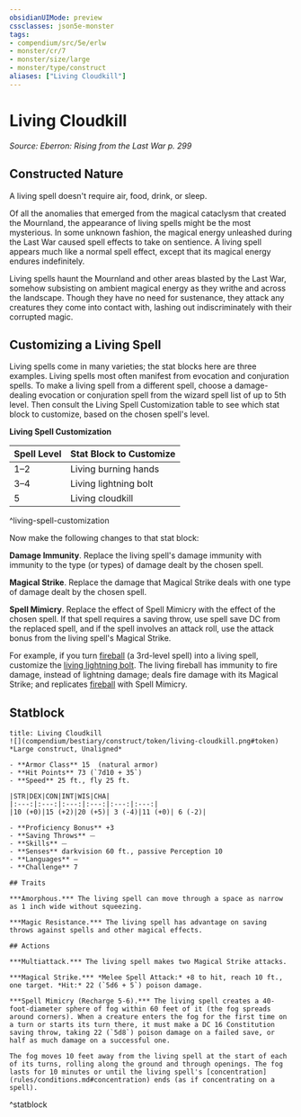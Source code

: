 ```yaml
---
obsidianUIMode: preview
cssclasses: json5e-monster
tags:
- compendium/src/5e/erlw
- monster/cr/7
- monster/size/large
- monster/type/construct
aliases: ["Living Cloudkill"]
---
```

# Living Cloudkill
*Source: Eberron: Rising from the Last War p. 299*  

## Constructed Nature

A living spell doesn't require air, food, drink, or sleep.

Of all the anomalies that emerged from the magical cataclysm that created the Mournland, the appearance of living spells might be the most mysterious. In some unknown fashion, the magical energy unleashed during the Last War caused spell effects to take on sentience. A living spell appears much like a normal spell effect, except that its magical energy endures indefinitely.

Living spells haunt the Mournland and other areas blasted by the Last War, somehow subsisting on ambient magical energy as they writhe and across the landscape. Though they have no need for sustenance, they attack any creatures they come into contact with, lashing out indiscriminately with their corrupted magic.

## Customizing a Living Spell

Living spells come in many varieties; the stat blocks here are three examples. Living spells most often manifest from evocation and conjuration spells. To make a living spell from a different spell, choose a damage-dealing evocation or conjuration spell from the wizard spell list of up to 5th level. Then consult the Living Spell Customization table to see which stat block to customize, based on the chosen spell's level.

**Living Spell Customization**

| Spell Level | Stat Block to Customize |
|-------------|-------------------------|
| 1–2 | Living burning hands |
| 3–4 | Living lightning bolt |
| 5 | Living cloudkill |
^living-spell-customization

Now make the following changes to that stat block:

**Damage Immunity**. Replace the living spell's damage immunity with immunity to the type (or types) of damage dealt by the chosen spell.

**Magical Strike**. Replace the damage that Magical Strike deals with one type of damage dealt by the chosen spell.

**Spell Mimicry**. Replace the effect of Spell Mimicry with the effect of the chosen spell. If that spell requires a saving throw, use spell save DC from the replaced spell, and if the spell involves an attack roll, use the attack bonus from the living spell's Magical Strike.

For example, if you turn [fireball](fireball.md) (a 3rd-level spell) into a living spell, customize the [living lightning bolt](b_living-lightning-bolt-erlw.md). The living fireball has immunity to fire damage, instead of lightning damage; deals fire damage with its Magical Strike; and replicates [fireball](fireball.md) with Spell Mimicry.

## Statblock

```ad-statblock
title: Living Cloudkill
![](compendium/bestiary/construct/token/living-cloudkill.png#token)
*Large construct, Unaligned*

- **Armor Class** 15  (natural armor)
- **Hit Points** 73 (`7d10 + 35`)
- **Speed** 25 ft., fly 25 ft.

|STR|DEX|CON|INT|WIS|CHA|
|:---:|:---:|:---:|:---:|:---:|:---:|
|10 (+0)|15 (+2)|20 (+5)| 3 (-4)|11 (+0)| 6 (-2)|

- **Proficiency Bonus** +3
- **Saving Throws** ⏤
- **Skills** ⏤
- **Senses** darkvision 60 ft., passive Perception 10
- **Languages** —
- **Challenge** 7

## Traits

***Amorphous.*** The living spell can move through a space as narrow as 1 inch wide without squeezing.

***Magic Resistance.*** The living spell has advantage on saving throws against spells and other magical effects.

## Actions

***Multiattack.*** The living spell makes two Magical Strike attacks.

***Magical Strike.*** *Melee Spell Attack:* +8 to hit, reach 10 ft., one target. *Hit:* 22 (`5d6 + 5`) poison damage.

***Spell Mimicry (Recharge 5-6).*** The living spell creates a 40-foot-diameter sphere of fog within 60 feet of it (the fog spreads around corners). When a creature enters the fog for the first time on a turn or starts its turn there, it must make a DC 16 Constitution saving throw, taking 22 (`5d8`) poison damage on a failed save, or half as much damage on a successful one.

The fog moves 10 feet away from the living spell at the start of each of its turns, rolling along the ground and through openings. The fog lasts for 10 minutes or until the living spell's [concentration](rules/conditions.md#concentration) ends (as if concentrating on a spell).
```
^statblock